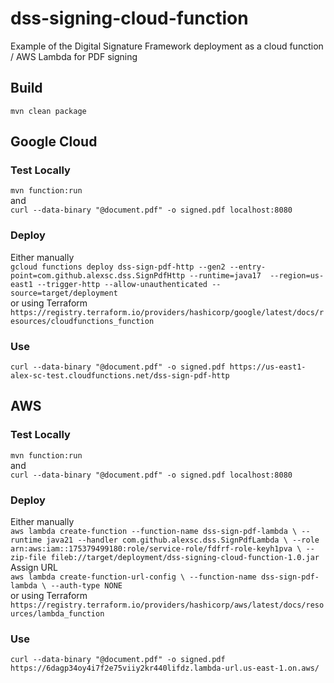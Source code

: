 # dss-signing-cloud-function
Example of the Digital Signature Framework deployment as a cloud function / AWS Lambda for PDF signing  
## Build
`mvn clean package`  

## Google Cloud
### Test Locally
`mvn function:run`  
and  
`curl --data-binary "@document.pdf" -o signed.pdf localhost:8080`

### Deploy
Either manually  
`gcloud functions deploy dss-sign-pdf-http --gen2 --entry-point=com.github.alexsc.dss.SignPdfHttp --runtime=java17  --region=us-east1 --trigger-http --allow-unauthenticated --source=target/deployment`  
or using Terraform  
`https://registry.terraform.io/providers/hashicorp/google/latest/docs/resources/cloudfunctions_function`
### Use
`curl --data-binary "@document.pdf" -o signed.pdf https://us-east1-alex-sc-test.cloudfunctions.net/dss-sign-pdf-http`

## AWS
### Test Locally
`mvn function:run`  
and  
`curl --data-binary "@document.pdf" -o signed.pdf localhost:8080`

### Deploy
Either manually  
`aws lambda create-function --function-name dss-sign-pdf-lambda \
--runtime java21 --handler com.github.alexsc.dss.SignPdfLambda \
--role arn:aws:iam::175379499180:role/service-role/fdfrf-role-keyh1pva \
--zip-file fileb://target/deployment/dss-signing-cloud-function-1.0.jar`  
Assign URL  
`aws lambda create-function-url-config \
 --function-name dss-sign-pdf-lambda \
 --auth-type NONE`  
or using Terraform  
`https://registry.terraform.io/providers/hashicorp/aws/latest/docs/resources/lambda_function`
### Use
`curl --data-binary "@document.pdf" -o signed.pdf https://6dagp34oy4i7f2e75viiy2kr440lifdz.lambda-url.us-east-1.on.aws/`

